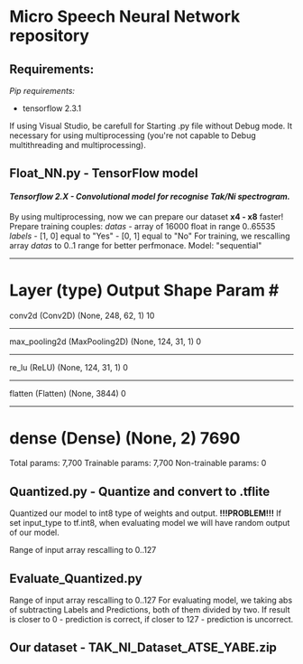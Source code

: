 # Micro Speech Neural Network repository

## Requirements:
  *Pip requirements:*
  * tensorflow             2.3.1
  
  If using Visual Studio, be carefull for Starting .py file without Debug mode.
  It necessary for using multiprocessing (you're not capable to Debug multithreading and multiprocessing).



## Float_NN.py - TensorFlow model
  #### *Tensorflow 2.X - Convolutional model for recognise Tak/Ni spectrogram.*
  By using multiprocessing, now we can prepare our dataset **x4 - x8** faster!
  Prepare training couples: *datas* - array of 16000 float in range 0..65535
                            *labels* - [1, 0] equal to "Yes"
                                     - [0, 1] equal to "No"
  For training, we rescalling array *datas* to 0..1 range for better perfmonace.
  Model: "sequential"
  _________________________________________________________________
  Layer (type)                 Output Shape              Param #
  =================================================================
  conv2d (Conv2D)              (None, 248, 62, 1)        10
  _________________________________________________________________
  max_pooling2d (MaxPooling2D) (None, 124, 31, 1)        0
  _________________________________________________________________
  re_lu (ReLU)                 (None, 124, 31, 1)        0
  _________________________________________________________________
  flatten (Flatten)            (None, 3844)              0
  _________________________________________________________________
  dense (Dense)                (None, 2)                 7690
  =================================================================
  Total params: 7,700
  Trainable params: 7,700
  Non-trainable params: 0
  
  
## Quantized.py - Quantize and convert to .tflite
  Quantized our model to int8 type of weights and output.
  **!!!PROBLEM!!!**
  If set input_type to tf.int8, when evaluating model we will have
  random output of our model.

  Range of input array rescalling to 0..127 
  
## Evaluate_Quantized.py
  Range of input array rescalling to 0..127
  For evaluating model, we taking abs of subtracting Labels and Predictions, both of them divided by two.
  If result is closer to 0 - prediction is correct, if closer to 127 - prediction is uncorrect.
  
## Our dataset - TAK_NI_Dataset_ATSE_YABE.zip
